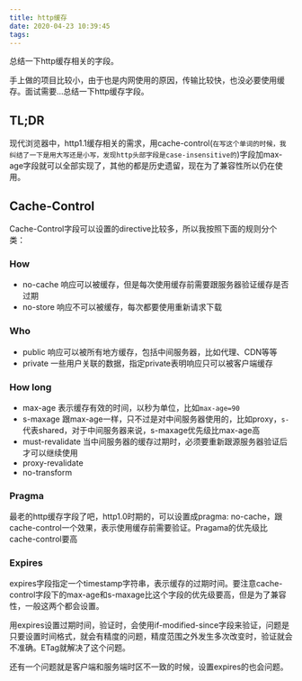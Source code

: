 ```yaml
---
title: http缓存
date: 2020-04-23 10:39:45
tags:
---
```


总结一下http缓存相关的字段。
<!-- more -->

手上做的项目比较小，由于也是内网使用的原因，传输比较快，也没必要使用缓存。面试需要...总结一下http缓存字段。

## TL;DR

现代浏览器中，http1.1缓存相关的需求，用cache-control(`在写这个单词的时候，我纠结了一下是用大写还是小写，发现http头部字段是case-insensitive的`)字段加max-age字段就可以全部实现了，其他的都是历史遗留，现在为了兼容性所以仍在使用。

## Cache-Control
Cache-Control字段可以设置的directive比较多，所以我按照下面的规则分个类：

### How
- no-cache 响应可以被缓存，但是每次使用缓存前需要跟服务器验证缓存是否过期
- no-store 响应不可以被缓存，每次都要使用重新请求下载

### Who
- public 响应可以被所有地方缓存，包括中间服务器，比如代理、CDN等等
- private 一些用户关联的数据，指定private表明响应只可以被客户端缓存

### How long
- max-age 表示缓存有效的时间，以秒为单位，比如`max-age=90`
- s-maxage 跟max-age一样，只不过是对中间服务器使用的，比如proxy，`s-`代表shared，对于中间服务器来说，s-maxage优先级比max-age高
- must-revalidate 当中间服务器的缓存过期时，必须要重新跟源服务器验证后才可以继续使用
- proxy-revalidate
- no-transform

### Pragma
最老的http缓存字段了吧，http1.0时期的，可以设置成pragma: no-cache，跟cache-control一个效果，表示使用缓存前需要验证。Pragama的优先级比cache-control要高

### Expires
expires字段指定一个timestamp字符串，表示缓存的过期时间。要注意cache-control字段下的max-age和s-maxage比这个字段的优先级要高，但是为了兼容性，一般这两个都会设置。

用expires设置过期时间，验证时，会使用if-modified-since字段来验证，问题是只要设置时间格式，就会有精度的问题，精度范围之外发生多次改变时，验证就会不准确。ETag就解决了这个问题。

还有一个问题就是客户端和服务端时区不一致的时候，设置expires的也会问题。